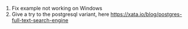 
1. Fix example not working on Windows
2. Give a try to the postgresql variant, here
    https://xata.io/blog/postgres-full-text-search-engine
    